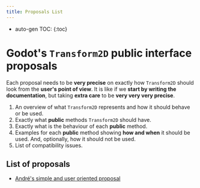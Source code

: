 ```yaml
---
title: Proposals List
---
```


* auto-gen TOC:
{:toc}

# Godot's `Transform2D` public interface proposals

Each proposal needs to be **very precise**
on exactly how `Transform2D` should look from the **user's point of view**.
It is like if we **start by writing the documentation**, but taking **extra care** to be **very very very precise**.

1. An overview of what `Transform2D` represents and how it should behave or be used.
2. Exactly what **public** methods `Transform2D` should have.
3. Exactly what is the behaviour of each **public** method.
4. Examples for each **public** method showing **how and when** it should be used. And, optionally, how it should not be used.
5. List of compatibility issues.


## List of proposals

* [André's simple and user oriented proposal](andre/)

